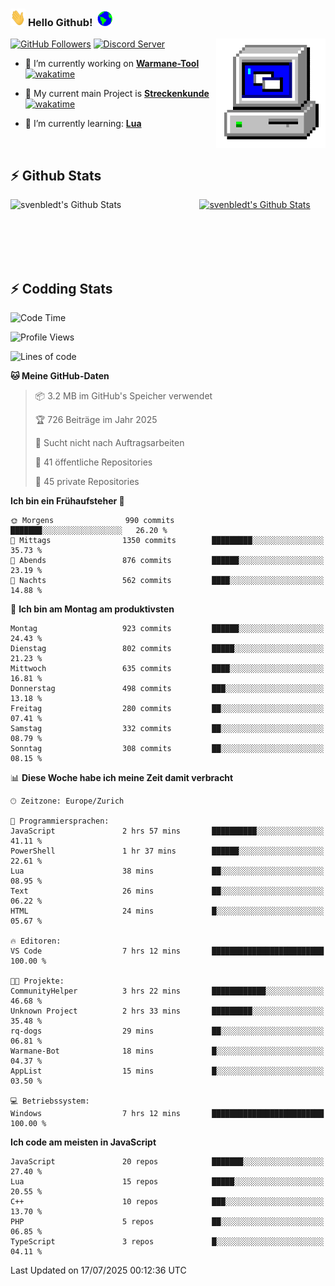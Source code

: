 ### <img src="https://github.com/svenbledt/svenbledt/blob/main/Assets/Hi.gif" height="28" width="24"> **Hello Github!** &nbsp;<img src="https://github.com/svenbledt/svenbledt/blob/main/Assets/Earth.gif" height="24" width="24">
[![GitHub Followers](https://img.shields.io/github/followers/svenbledt?label=Follow&style=flat-squaree&logo=github&labelColor=black&color=black&cacheSeconds=5)](https://github.com/svenbledt)
[![Discord Server](https://img.shields.io/discord/443405445831327754?style=flat-squeree&logo=discord&logoColor=white&label=Trojan%20Rotations%20Server&labelColor=black&color=gray&cacheSeconds=3650)](https://discord.gg/c6GZKjVhxw)
<img align="right" alt="PC GIF" src="https://github.com/svenbledt/svenbledt/blob/main/Assets/PC.gif" width="175" />

<p>

 - 🔭 I’m currently working on **[Warmane-Tool](https://github.com/svenbledt/Warmane-Bot)** [![wakatime](https://wakatime.com/badge/user/eb1cebc0-6a00-4f39-ab37-6770a4331515/project/b1c02622-6489-4920-898c-6e91c5bba727.svg)](https://wakatime.com/badge/user/eb1cebc0-6a00-4f39-ab37-6770a4331515/project/b1c02622-6489-4920-898c-6e91c5bba727)
 - 🔭 My current main Project is **[Streckenkunde](https://github.com/Streckenkunde)** [![wakatime](https://wakatime.com/badge/user/eb1cebc0-6a00-4f39-ab37-6770a4331515/project/8c10f4f0-0d09-4e0e-b526-eec4de9936b6.svg)](https://wakatime.com/badge/user/eb1cebc0-6a00-4f39-ab37-6770a4331515/project/8c10f4f0-0d09-4e0e-b526-eec4de9936b6)

 - 🌱 I’m currently learning: **[Lua](https://www.lua.org/)**
 
</p>

<br>

## :zap: Github Stats

<a href="https://github.com/svenbledt">
  <img align="left" src="https://github-readme-stats.vercel.app/api?username=svenbledt&show_icons=true&title_color=c9d1d9&icon_color=58a6da&text_color=c9d1d9&bg_color=0d1117&hide=issues" alt="svenbledt's Github Stats" width="60%">
 </a>
 <a href="https://github.com/svenbledt">
 <img src="https://github-readme-stats.vercel.app/api/top-langs/?username=svenbledt&show_icons=true&title_color=c9d1d9&icon_color=58a6da&text_color=c9d1d9&bg_color=0d1117" alt="svenbledt's Github Stats" width="35%">
 </a>

<br> <br> <br> <br> 
## :zap: Codding Stats

<!--START_SECTION:waka-->
![Code Time](http://img.shields.io/badge/Code%20Time-727%20hrs%2016%20mins-blue)

![Profile Views](http://img.shields.io/badge/Profilansichten-1-blue)

![Lines of code](https://img.shields.io/badge/Seit%20Hallo%20Welt%20habe%20ich%20geschrieben-30.1%20million%20Codezeilen-blue)

**🐱 Meine GitHub-Daten** 

> 📦 3.2 MB im GitHub's Speicher verwendet 
 > 
> 🏆 726 Beiträge im Jahr 2025
 > 
> 🚫 Sucht nicht nach Auftragsarbeiten
 > 
> 📜 41 öffentliche Repositories 
 > 
> 🔑 45 private Repositories 
 > 
**Ich bin ein Frühaufsteher 🐤** 

```text
🌞 Morgens                990 commits         ███████░░░░░░░░░░░░░░░░░░   26.20 % 
🌆 Mittags                1350 commits        █████████░░░░░░░░░░░░░░░░   35.73 % 
🌃 Abends                 876 commits         ██████░░░░░░░░░░░░░░░░░░░   23.19 % 
🌙 Nachts                 562 commits         ████░░░░░░░░░░░░░░░░░░░░░   14.88 % 
```
📅 **Ich bin am Montag am produktivsten** 

```text
Montag                   923 commits         ██████░░░░░░░░░░░░░░░░░░░   24.43 % 
Dienstag                 802 commits         █████░░░░░░░░░░░░░░░░░░░░   21.23 % 
Mittwoch                 635 commits         ████░░░░░░░░░░░░░░░░░░░░░   16.81 % 
Donnerstag               498 commits         ███░░░░░░░░░░░░░░░░░░░░░░   13.18 % 
Freitag                  280 commits         ██░░░░░░░░░░░░░░░░░░░░░░░   07.41 % 
Samstag                  332 commits         ██░░░░░░░░░░░░░░░░░░░░░░░   08.79 % 
Sonntag                  308 commits         ██░░░░░░░░░░░░░░░░░░░░░░░   08.15 % 
```


📊 **Diese Woche habe ich meine Zeit damit verbracht** 

```text
🕑︎ Zeitzone: Europe/Zurich

💬 Programmiersprachen: 
JavaScript               2 hrs 57 mins       ██████████░░░░░░░░░░░░░░░   41.11 % 
PowerShell               1 hr 37 mins        ██████░░░░░░░░░░░░░░░░░░░   22.61 % 
Lua                      38 mins             ██░░░░░░░░░░░░░░░░░░░░░░░   08.95 % 
Text                     26 mins             ██░░░░░░░░░░░░░░░░░░░░░░░   06.22 % 
HTML                     24 mins             █░░░░░░░░░░░░░░░░░░░░░░░░   05.67 % 

🔥 Editoren: 
VS Code                  7 hrs 12 mins       █████████████████████████   100.00 % 

🐱‍💻 Projekte: 
CommunityHelper          3 hrs 22 mins       ████████████░░░░░░░░░░░░░   46.68 % 
Unknown Project          2 hrs 33 mins       █████████░░░░░░░░░░░░░░░░   35.48 % 
rq-dogs                  29 mins             ██░░░░░░░░░░░░░░░░░░░░░░░   06.81 % 
Warmane-Bot              18 mins             █░░░░░░░░░░░░░░░░░░░░░░░░   04.37 % 
AppList                  15 mins             █░░░░░░░░░░░░░░░░░░░░░░░░   03.50 % 

💻 Betriebssystem: 
Windows                  7 hrs 12 mins       █████████████████████████   100.00 % 
```

**Ich code am meisten in JavaScript** 

```text
JavaScript               20 repos            ███████░░░░░░░░░░░░░░░░░░   27.40 % 
Lua                      15 repos            █████░░░░░░░░░░░░░░░░░░░░   20.55 % 
C++                      10 repos            ███░░░░░░░░░░░░░░░░░░░░░░   13.70 % 
PHP                      5 repos             ██░░░░░░░░░░░░░░░░░░░░░░░   06.85 % 
TypeScript               3 repos             █░░░░░░░░░░░░░░░░░░░░░░░░   04.11 % 
```




 Last Updated on 17/07/2025 00:12:36 UTC
<!--END_SECTION:waka-->
